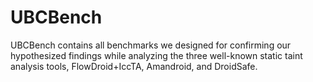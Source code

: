 # UBCBench
UBCBench contains all benchmarks we designed for confirming our hypothesized findings while analyzing the three well-known static taint analysis tools, FlowDroid+IccTA, Amandroid, and DroidSafe. 
